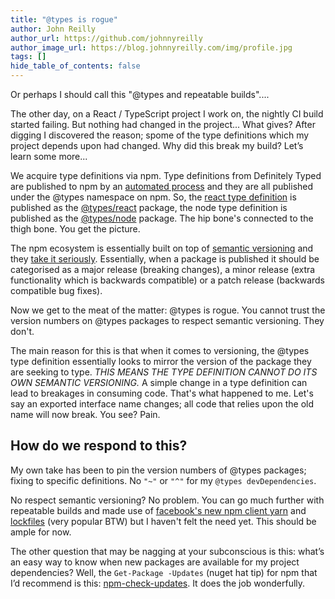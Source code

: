 ```yaml
---
title: "@types is rogue"
author: John Reilly
author_url: https://github.com/johnnyreilly
author_image_url: https://blog.johnnyreilly.com/img/profile.jpg
tags: []
hide_table_of_contents: false
---
```

Or perhaps I should call this "@types and repeatable builds"....

 The other day, on a React / TypeScript project I work on, the nightly CI build started failing. But nothing had changed in the project... What gives? After digging I discovered the reason; spome of the type definitions which my project depends upon had changed. Why did this break my build? Let’s learn some more...

We acquire type definitions via npm. Type definitions from Definitely Typed are published to npm by an [automated process](<https://github.com/Microsoft/types-publisher>) and they are all published under the @types namespace on npm. So, the [react type definition](<https://www.npmjs.com/package/react>) is published as the [@types/react](<https://www.npmjs.com/package/@types/react>) package, the node type definition is published as the [@types/node](<https://www.npmjs.com/package/@types/node>) package. The hip bone's connected to the thigh bone. You get the picture.

The npm ecosystem is essentially built on top of [semantic versioning](<http://semver.org/>) and they [take it seriously](<https://docs.npmjs.com/getting-started/semantic-versioning>). Essentially, when a package is published it should be categorised as a major release (breaking changes), a minor release (extra functionality which is backwards compatible) or a patch release (backwards compatible bug fixes).

Now we get to the meat of the matter: @types is rogue. You cannot trust the version numbers on @types packages to respect semantic versioning. They don't.

The main reason for this is that when it comes to versioning, the @types type definition essentially looks to mirror the version of the package they are seeking to type. *THIS MEANS THE TYPE DEFINITION CANNOT DO ITS OWN SEMANTIC VERSIONING.* A simple change in a type definition can lead to breakages in consuming code. That's what happened to me. Let's say an exported interface name changes; all code that relies upon the old name will now break. You see? Pain.

## How do we respond to this?

My own take has been to pin the version numbers of @types packages; fixing to specific definitions. No `"~"` or `"^"` for my `@types devDependencies`.

No respect semantic versioning? No problem. You can go much further with repeatable builds and made use of [facebook's new npm client yarn](<https://code.facebook.com/posts/1840075619545360>) and [lockfiles](<https://yarnpkg.com/blog/2016/11/24/lockfiles-for-all/>) (very popular BTW) but I haven't felt the need yet. This should be ample for now.

The other question that may be nagging at your subconscious is this: what’s an easy way to know when new packages are available for my project dependencies? Well, the `Get-Package -Updates` (nuget hat tip) for npm that I’d recommend is this: [npm-check-updates](<https://www.npmjs.com/package/npm-check-updates>). It does the job wonderfully.


